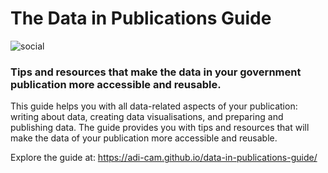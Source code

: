 # The Data in Publications Guide

![social](https://user-images.githubusercontent.com/3321011/208532040-5c4b7094-5622-45a5-a386-6c2f0389445f.jpg)

### Tips and resources that make the data in your government publication more accessible and reusable.

This guide helps you with all data-related aspects of your publication: writing about data, creating data visualisations, and preparing and publishing data. The guide provides you with tips and resources that will make the data of your publication more accessible and reusable.

Explore the guide at: https://adi-cam.github.io/data-in-publications-guide/
